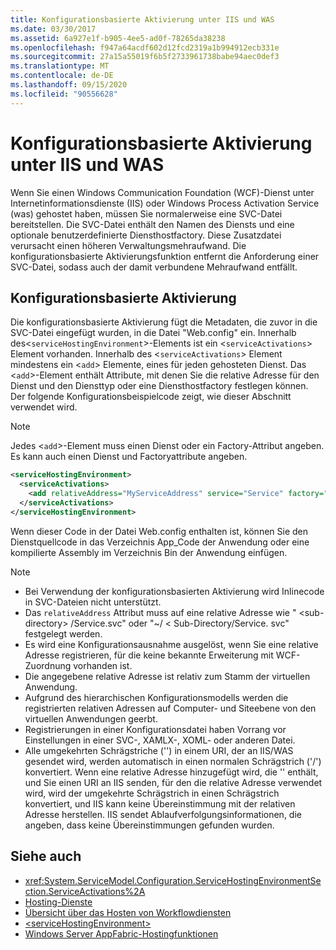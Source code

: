 ```yaml
---
title: Konfigurationsbasierte Aktivierung unter IIS und WAS
ms.date: 03/30/2017
ms.assetid: 6a927e1f-b905-4ee5-ad0f-78265da38238
ms.openlocfilehash: f947a64acdf602d12fcd2319a1b994912ecb331e
ms.sourcegitcommit: 27a15a55019f6b5f2733961738babe94aec0def3
ms.translationtype: MT
ms.contentlocale: de-DE
ms.lasthandoff: 09/15/2020
ms.locfileid: "90556628"
---
```

# <a name="configuration-based-activation-in-iis-and-was"></a>Konfigurationsbasierte Aktivierung unter IIS und WAS

Wenn Sie einen Windows Communication Foundation (WCF)-Dienst unter Internetinformationsdienste (IIS) oder Windows Process Activation Service (was) gehostet haben, müssen Sie normalerweise eine SVC-Datei bereitstellen. Die SVC-Datei enthält den Namen des Diensts und eine optionale benutzerdefinierte Diensthostfactory. Diese Zusatzdatei verursacht einen höheren Verwaltungsmehraufwand. Die konfigurationsbasierte Aktivierungsfunktion entfernt die Anforderung einer SVC-Datei, sodass auch der damit verbundene Mehraufwand entfällt.

## <a name="configuration-based-activation"></a>Konfigurationsbasierte Aktivierung

Die konfigurationsbasierte Aktivierung fügt die Metadaten, die zuvor in die SVC-Datei eingefügt wurden, in die Datei "Web.config" ein. Innerhalb des<`serviceHostingEnvironment`>-Elements ist ein <`serviceActivations`> Element vorhanden. Innerhalb des <`serviceActivations`> Element mindestens ein <`add`> Elemente, eines für jeden gehosteten Dienst. Das <`add`>-Element enthält Attribute, mit denen Sie die relative Adresse für den Dienst und den Diensttyp oder eine Diensthostfactory festlegen können. Der folgende Konfigurationsbeispielcode zeigt, wie dieser Abschnitt verwendet wird.

> [!NOTE]
> Jedes <`add`>-Element muss einen Dienst oder ein Factory-Attribut angeben. Es kann auch einen Dienst und Factoryattribute angeben.

```xml
<serviceHostingEnvironment>
  <serviceActivations>
    <add relativeAddress="MyServiceAddress" service="Service" factory="MyServiceHostFactory"/>
  </serviceActivations>
</serviceHostingEnvironment>
```

 Wenn dieser Code in der Datei Web.config enthalten ist, können Sie den Dienstquellcode in das Verzeichnis App_Code der Anwendung oder eine kompilierte Assembly im Verzeichnis Bin der Anwendung einfügen.

> [!NOTE]
>
> - Bei Verwendung der konfigurationsbasierten Aktivierung wird Inlinecode in SVC-Dateien nicht unterstützt.
> - Das `relativeAddress` Attribut muss auf eine relative Adresse wie " \<sub-directory> /Service.svc" oder "~/ \< Sub-Directory/Service. svc" festgelegt werden.
> - Es wird eine Konfigurationsausnahme ausgelöst, wenn Sie eine relative Adresse registrieren, für die keine bekannte Erweiterung mit WCF-Zuordnung vorhanden ist.
> - Die angegebene relative Adresse ist relativ zum Stamm der virtuellen Anwendung.
> - Aufgrund des hierarchischen Konfigurationsmodells werden die registrierten relativen Adressen auf Computer- und Siteebene von den virtuellen Anwendungen geerbt.
> - Registrierungen in einer Konfigurationsdatei haben Vorrang vor Einstellungen in einer SVC-, XAMLX-, XOML- oder anderen Datei.
> - Alle umgekehrten Schrägstriche ('\') in einem URI, der an IIS/WAS gesendet wird, werden automatisch in einen normalen Schrägstrich ('/') konvertiert. Wenn eine relative Adresse hinzugefügt wird, die '\' enthält, und Sie einen URI an IIS senden, für den die relative Adresse verwendet wird, wird der umgekehrte Schrägstrich in einen Schrägstrich konvertiert, und IIS kann keine Übereinstimmung mit der relativen Adresse herstellen. IIS sendet Ablaufverfolgungsinformationen, die angeben, dass keine Übereinstimmungen gefunden wurden.

## <a name="see-also"></a>Siehe auch

- <xref:System.ServiceModel.Configuration.ServiceHostingEnvironmentSection.ServiceActivations%2A>
- [Hosting-Dienste](../hosting-services.md)
- [Übersicht über das Hosten von Workflowdiensten](hosting-workflow-services-overview.md)
- [\<serviceHostingEnvironment>](../../configure-apps/file-schema/wcf/servicehostingenvironment.md)
- [Windows Server AppFabric-Hostingfunktionen](/previous-versions/appfabric/ee677189(v=azure.10))
